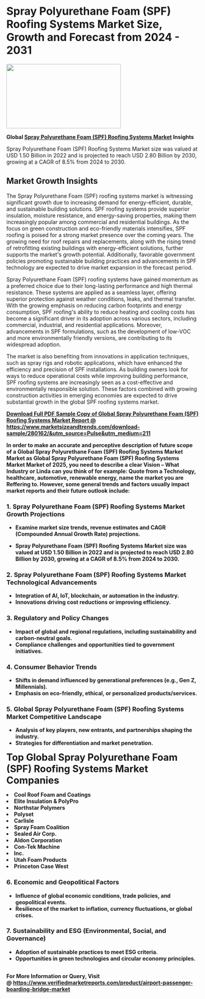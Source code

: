 <H1>Spray Polyurethane Foam (SPF) Roofing Systems Market Size, Growth and Forecast from 2024 - 2031</H1><img class="aligncenter size-medium wp-image-584254" src="https://thirdeyenews.in/wp-content/uploads/2024/09/Global-Market-Research-300x168.jpeg" alt="" width="300" height="168" /><p><strong>Global&nbsp;<a href="https://www.marketsizeandtrends.com/download-sample/280162/&amp;utm_source=Pulse&amp;utm_medium=211">Spray Polyurethane Foam (SPF) Roofing Systems Market</a> Insights</strong></p><p>Spray Polyurethane Foam (SPF) Roofing Systems Market size was valued at USD 1.50 Billion in 2022 and is projected to reach USD 2.80 Billion by 2030, growing at a CAGR of 8.5% from 2024 to 2030.</p><p><h2>Market Growth Insights</h2> <p>The Spray Polyurethane Foam (SPF) roofing systems market is witnessing significant growth due to increasing demand for energy-efficient, durable, and sustainable building solutions. SPF roofing systems provide superior insulation, moisture resistance, and energy-saving properties, making them increasingly popular among commercial and residential buildings. As the focus on green construction and eco-friendly materials intensifies, SPF roofing is poised for a strong market presence over the coming years. The growing need for roof repairs and replacements, along with the rising trend of retrofitting existing buildings with energy-efficient solutions, further supports the market's growth potential. Additionally, favorable government policies promoting sustainable building practices and advancements in SPF technology are expected to drive market expansion in the forecast period.</p> <p><strong><a href="#"></a></strong></p> <p>Spray Polyurethane Foam (SPF) roofing systems have gained momentum as a preferred choice due to their long-lasting performance and high thermal resistance. These systems are applied as a seamless layer, offering superior protection against weather conditions, leaks, and thermal transfer. With the growing emphasis on reducing carbon footprints and energy consumption, SPF roofing's ability to reduce heating and cooling costs has become a significant driver in its adoption across various sectors, including commercial, industrial, and residential applications. Moreover, advancements in SPF formulations, such as the development of low-VOC and more environmentally friendly versions, are contributing to its widespread adoption.</p> <p>The market is also benefiting from innovations in application techniques, such as spray rigs and robotic applications, which have enhanced the efficiency and precision of SPF installations. As building owners look for ways to reduce operational costs while improving building performance, SPF roofing systems are increasingly seen as a cost-effective and environmentally responsible solution. These factors combined with growing construction activities in emerging economies are expected to drive substantial growth in the global SPF roofing systems market.</p> <p><strong><a href="#"></p><p><span class=""><strong>Download Full PDF Sample Copy of Global Spray Polyurethane Foam (SPF) Roofing Systems Market Report</strong> @ <a href="https://www.marketsizeandtrends.com/download-sample/280162/&amp;utm_source=Pulse&amp;utm_medium=211" target="_blank">https://www.marketsizeandtrends.com/download-sample/280162/&amp;utm_source=Pulse&amp;utm_medium=211</a></span></p><p>In order to make an accurate and perceptive description of future scope of a Global&nbsp;Spray Polyurethane Foam (SPF) Roofing Systems Market Market as Global&nbsp;Spray Polyurethane Foam (SPF) Roofing Systems Market Market of 2025, you need to describe a clear Vision &ndash; What Industry or Linda can you think of for example: Quote from a Technology, healthcare, automotive, renewable energy, name the market you are Reffering to. However, some general trends and factors usually impact market reports and their future outlook include:</p><h3>1.&nbsp;<strong>Spray Polyurethane Foam (SPF) Roofing Systems Market Growth Projections</strong></h3><ul><li>Examine market size trends, revenue estimates and CAGR (Compounded Annual Growth Rate) projections.</li><li><p>Spray Polyurethane Foam (SPF) Roofing Systems Market size was valued at USD 1.50 Billion in 2022 and is projected to reach USD 2.80 Billion by 2030, growing at a CAGR of 8.5% from 2024 to 2030.</p></li></ul><h3>2.&nbsp;<strong>Spray Polyurethane Foam (SPF) Roofing Systems Market Technological Advancements</strong></h3><ul><li>Integration of AI, IoT, blockchain, or automation in the industry.</li><li>Innovations driving cost reductions or improving efficiency.</li></ul><h3>3.&nbsp;<strong>Regulatory and Policy Changes</strong></h3><ul><li>Impact of global and regional regulations, including sustainability and carbon-neutral goals.</li><li>Compliance challenges and opportunities tied to government initiatives.</li></ul><h3>4.&nbsp;<strong>Consumer Behavior Trends</strong></h3><ul><li>Shifts in demand influenced by generational preferences (e.g., Gen Z, Millennials).</li><li>Emphasis on eco-friendly, ethical, or personalized products/services.</li></ul><h3>5.&nbsp;<strong>Global Spray Polyurethane Foam (SPF) Roofing Systems Market Competitive Landscape</strong></h3><ul><li>Analysis of key players, new entrants, and partnerships shaping the industry.</li><li>Strategies for differentiation and market penetration.</li></ul><p data-pm-slice="1 1 []"><span style="color: inherit; font-family: inherit; font-size: 25px;">Top Global Spray Polyurethane Foam (SPF) Roofing Systems Market Companies</span></p><div class="" data-test-id=""><p><li>Cool Roof Foam and Coatings</li><li> Elite Insulation & PolyPro</li><li> Northstar Polymers</li><li> Polyset</li><li> Carlisle</li><li> Spray Foam Coalition</li><li> Sealed Air Corp.</li><li> Aldon Corporation</li><li> Con-Tek Machine</li><li> Inc.</li><li> Utah Foam Products</li><li> Princeton Case West</li></p></div><h3>6.&nbsp;<strong>Economic and Geopolitical Factors</strong></h3><ul><li>Influence of global economic conditions, trade policies, and geopolitical events.</li><li>Resilience of the market to inflation, currency fluctuations, or global crises.</li></ul><h3>7.&nbsp;<strong>Sustainability and ESG (Environmental, Social, and Governance)</strong></h3><ul><li>Adoption of sustainable practices to meet ESG criteria.</li><li>Opportunities in green technologies and circular economy principles.</li></ul><h2><strong style="font-size: 14px;">For More Information or Query, Visit @&nbsp;</strong><a style="background-color: #ffffff; font-size: 14px;" href="https://www.marketsizeandtrends.com/report/spray-polyurethane-foam-spf-roofing-systems-market/" target="_blank">https://www.verifiedmarketreports.com/product/airport-passenger-boarding-bridge-market</a></h2>
